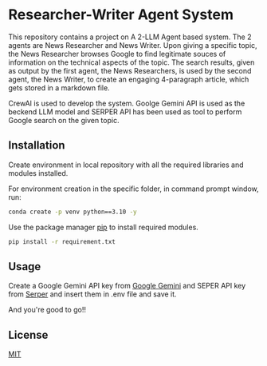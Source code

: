 # Researcher-Writer Agent System

This repository contains a project on A 2-LLM Agent based system. The 2 agents are News Researcher and News Writer. Upon giving a specific topic, the News Researcher browses Google to find legitimate souces of information on the technical aspects of the topic. The search results, given as output by the first agent, the News Researchers, is used by the second agent, the News Writer, to create an engaging 4-paragraph article, which gets stored in a markdown file. 

CrewAI is used to develop the system. Goolge Gemini API is used as the beckend LLM model and SERPER API has been used as tool to perform Google search on the given topic. 
## Installation
Create environment in local repository with all the required libraries and modules installed.

For environment creation in the specific folder, in command prompt window, run:

```bash
conda create -p venv python==3.10 -y
```

Use the package manager [pip](https://pip.pypa.io/en/stable/) to install required modules.

```bash
pip install -r requirement.txt
```

## Usage

Create a Google Gemini API key from [Google Gemini](https://ai.google.dev/gemini-api/docs/api-key) and SEPER API key from [Serper](https://serper.dev/) and insert them in .env file and save it. 

And you're good to go!!
## License

[MIT](https://choosealicense.com/licenses/mit/)
